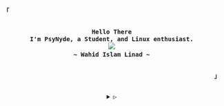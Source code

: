 <!-- yoinked from:https://github.com/rxyhn -->

<!-- Inspiration: https://github.com/owl4ce -->

<p align="left"><strong><samp>「</samp></strong></p>
<p align="center">
  <samp><br>
    <b>
      Hello There
      <br>
      I'm PsyNyde, a Student, and Linux enthusiast.
    </b>
    <br>
    <img
      src="https://readme-typing-svg.herokuapp.com/?font=Fira+Code&size=16&pause=1000&color=EE5396&center=true&vCenter=true&random=true&width=435&lines=I+code+funtional+%26+aesthetic+programs.">
      <br>
      <b>
        ~ Wahid Islam Linad ~
      </b>
      <br>
  </samp>
  <br>
</p>
<p align="right"><strong><samp>」</samp></strong></p>

<br>

<details align="center">
  <summary><samp>&#9655;</samp></summary>
  <h2></h2><br>

  <!-- Contact Me -->
  <p align="center">
    <samp>
      [<a href="https://discordapp.com/users/697797379583115315/" target="_blank">discord</a>]
      [<a href="https://t.me/wahidislam" target="_blank">telegram</a>]
      [<a href="https://matrix.to/#/@linad:envs.net" target="_blank">matrix</a>]
      [<a href="mailto:hi@linad.me" target="_blank">e-mail</a>]
    </samp>
  </p><br>

<details align="center">
  <summary>Stats 📈</summary>
  <br/>
          <img src="./github-metrics.svg" />
  <br/>
</details>

<details align="center">
  <summary>GPG 🔑</summary>

```sh
curl -sL https://github.com/PsyNyde.gpg | gpg --import
```

```console
F8E4 B12A 4469 44EC 2DD0 9FF4 E041 77E2 AC4B A39F
```
</details>
</details>
